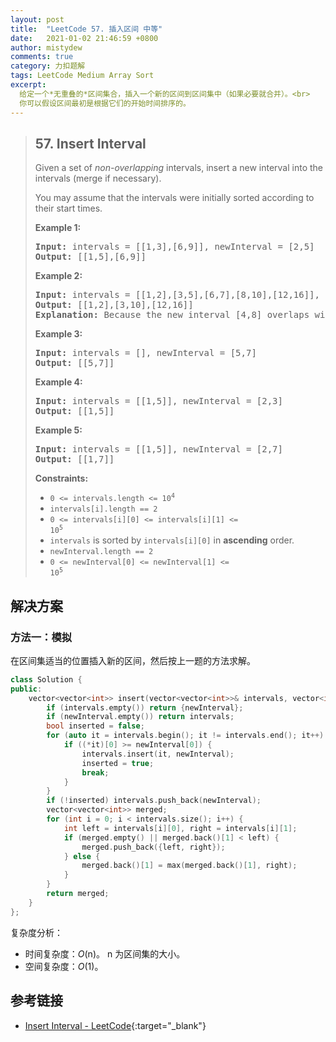 ```yaml
---
layout: post
title:  "LeetCode 57. 插入区间 中等"
date:   2021-01-02 21:46:59 +0800
author: mistydew
comments: true
category: 力扣题解
tags: LeetCode Medium Array Sort
excerpt:
  给定一个*无重叠的*区间集合，插入一个新的区间到区间集中（如果必要就合并）。<br>
  你可以假设区间最初是根据它们的开始时间排序的。
---
```

> ## 57. Insert Interval
> 
> Given a set of *non-overlapping* intervals, insert a new interval into the
> intervals (merge if necessary).
> 
> You may assume that the intervals were initially sorted according to their
> start times.
> 
> **Example 1:**
> 
> <pre>
> <strong>Input:</strong> intervals = [[1,3],[6,9]], newInterval = [2,5]
> <strong>Output:</strong> [[1,5],[6,9]]
> </pre>
> 
> **Example 2:**
> 
> <pre>
> <strong>Input:</strong> intervals = [[1,2],[3,5],[6,7],[8,10],[12,16]], newInterval = [4,8]
> <strong>Output:</strong> [[1,2],[3,10],[12,16]]
> <strong>Explanation:</strong> Because the new interval [4,8] overlaps with [3,5],[6,7],[8,10].
> </pre>
> 
> **Example 3:**
> 
> <pre>
> <strong>Input:</strong> intervals = [], newInterval = [5,7]
> <strong>Output:</strong> [[5,7]]
> </pre>
> 
> **Example 4:**
> 
> <pre>
> <strong>Input:</strong> intervals = [[1,5]], newInterval = [2,3]
> <strong>Output:</strong> [[1,5]]
> </pre>
> 
> **Example 5:**
> 
> <pre>
> <strong>Input:</strong> intervals = [[1,5]], newInterval = [2,7]
> <strong>Output:</strong> [[1,7]]
> </pre>
> 
> **Constraints:**
> 
> * <code>0 <= intervals.length <= 10<sup>4</sup></code>
> * <code>intervals[i].length == 2</code>
> * <code>0 <= intervals[i][0] <= intervals[i][1] <= 10<sup>5</sup></code>
> * `intervals` is sorted by `intervals[i][0]` in **ascending** order.
> * <code>newInterval.length == 2</code>
> * <code>0 <= newInterval[0] <= newInterval[1] <= 10<sup>5</sup></code>

## 解决方案

### 方法一：模拟

在区间集适当的位置插入新的区间，然后按上一题的方法求解。

```cpp
class Solution {
public:
    vector<vector<int>> insert(vector<vector<int>>& intervals, vector<int>& newInterval) {
        if (intervals.empty()) return {newInterval};
        if (newInterval.empty()) return intervals;
        bool inserted = false;
        for (auto it = intervals.begin(); it != intervals.end(); it++) {
            if ((*it)[0] >= newInterval[0]) {
                intervals.insert(it, newInterval);
                inserted = true;
                break;
            }
        }
        if (!inserted) intervals.push_back(newInterval);
        vector<vector<int>> merged;
        for (int i = 0; i < intervals.size(); i++) {
            int left = intervals[i][0], right = intervals[i][1];
            if (merged.empty() || merged.back()[1] < left) {
                merged.push_back({left, right});
            } else {
                merged.back()[1] = max(merged.back()[1], right);
            }
        }
        return merged;
    }
};
```

复杂度分析：
* 时间复杂度：*O*(n)。
  n 为区间集的大小。
* 空间复杂度：*O*(1)。

## 参考链接

* [Insert Interval - LeetCode](https://leetcode.com/problems/insert-interval/){:target="_blank"}
